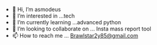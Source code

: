 - 👋 Hi, I’m asmodeus
- 👀 I’m interested in ...tech
- 🌱 I’m currently learning ...advanced python
- 💞️ I’m looking to collaborate on ... Insta mass report tool
- 📫 How to reach me ... Brawlstar2y85@gmail.com

<!---
ps123sharma/ps123sharma is a ✨ special ✨ repository because its `README.md` (this file) appears on your GitHub profile.
You can click the Preview link to take a look at your changes.
--->
